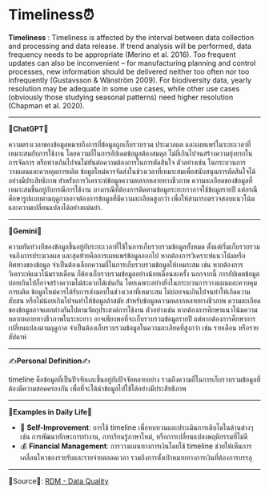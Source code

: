 # Timeliness⏰

**Timeliness** : Timeliness is affected by the interval between data collection and processing and data release. If trend analysis will be performed, data frequency needs to be appropriate (Merino et al. 2016). Too frequent updates can also be inconvenient – for manufacturing planning and control processes, new information should be delivered neither too often nor too infrequently (Gustavsson & Wänström 2009). For biodiversity data, yearly resolution may be adequate in some use cases, while other use cases (obviously those studying seasonal patterns) need higher resolution (Chapman et al. 2020).

---

📌**ChatGPT**📌

ความตรงเวลาของข้อมูลหมายถึงการที่ข้อมูลถูกเก็บรวบรวม ประมวลผล และเผยแพร่ในระยะเวลาที่เหมาะสมกับการใช้งาน โดยความถี่ในการอัปเดตข้อมูลต้องสมดุล ไม่ถี่เกินไปจนสร้างความยุ่งยากในการจัดการ หรือห่างเกินไปจนไม่ทันต่อความต้องการในการตัดสินใจ ตัวอย่างเช่น ในกระบวนการวางแผนและควบคุมการผลิต ข้อมูลใหม่ควรจัดส่งในช่วงเวลาที่เหมาะสมเพื่อสนับสนุนการตัดสินใจได้อย่างมีประสิทธิภาพ สำหรับการวิเคราะห์ข้อมูลความหลากหลายทางชีวภาพ ความละเอียดของข้อมูลที่เหมาะสมขึ้นอยู่กับกรณีการใช้งาน บางกรณีที่ต้องการติดตามข้อมูลระยะยาวอาจใช้ข้อมูลรายปี แต่กรณีศึกษารูปแบบตามฤดูกาลอาจต้องการข้อมูลที่มีความละเอียดสูงกว่า เพื่อให้สามารถตรวจสอบแนวโน้มและความเปลี่ยนแปลงได้อย่างแม่นยำ.

---

📌**Gemini**📌

ความทันท่วงทีของข้อมูลขึ้นอยู่กับระยะเวลาที่ใช้ในการเก็บรวบรวมข้อมูลทั้งหมด ตั้งแต่เริ่มเก็บรวบรวม จนถึงการประมวลผล และสุดท้ายคือการเผยแพร่ข้อมูลออกไป หากต้องการวิเคราะห์แนวโน้มหรือทิศทางของข้อมูล จำเป็นต้องเลือกความถี่ในการเก็บรวบรวมข้อมูลให้เหมาะสม เช่น หากต้องการวิเคราะห์แนวโน้มรายเดือน ก็ต้องเก็บรวบรวมข้อมูลอย่างน้อยเดือนละครั้ง  นอกจากนี้ การอัปเดตข้อมูลบ่อยเกินไปก็อาจสร้างความไม่สะดวกได้เช่นกัน โดยเฉพาะอย่างยิ่งในกระบวนการวางแผนและควบคุมการผลิต ข้อมูลใหม่ควรได้รับการส่งมอบในช่วงเวลาที่เหมาะสม ไม่บ่อยจนเกินไปจนทำให้เกิดความสับสน หรือไม่น้อยเกินไปจนทำให้ข้อมูลล้าสมัย  สำหรับข้อมูลความหลากหลายทางชีวภาพ ความละเอียดของข้อมูลอาจแตกต่างกันไปตามวัตถุประสงค์การใช้งาน ตัวอย่างเช่น หากต้องการศึกษาแนวโน้มความหลากหลายทางชีวภาพในระยะยาว อาจเพียงพอที่จะเก็บรวบรวมข้อมูลรายปี แต่หากต้องการศึกษาการเปลี่ยนแปลงตามฤดูกาล จำเป็นต้องเก็บรวบรวมข้อมูลในความละเอียดที่สูงกว่า เช่น รายเดือน หรือรายสัปดาห์

---

✍️**Personal Definition**✍️

timeline คือข้อมูลที่เป็นปัจจัยเเละขึ้นอยู่กับปัจจัยหลายอย่าง รวมถึงความถี่ในการเก็บรวบรวมข้อมูลที่ต้องมีความสอดครองกัน เพื่อที่จะได้นำข้อมูลไปใช้ได้อย่างมีประสิทธิภาพ

---

🌟**Examples in Daily Life**🌟

- 🌱 **Self-Improvement**: การใช้ timeline เพื่อทบทวนและประเมินการเติบโตในด้านต่างๆ เช่น การพัฒนาทักษะการทำงาน, การเรียนรู้ภาษาใหม่, หรือการเปลี่ยนแปลงพฤติกรรมที่ไม่ดี
- 💰 **Financial Management**: การวางแผนทางการเงินโดยใช้ timeline ช่วยให้เห็นการเคลื่อนไหวของรายรับและรายจ่ายตลอดเวลา รวมถึงการตั้งเป้าหมายทางการเงินที่ต้องการบรรลุ

---

📖Source📖: [RDM - Data Quality](https://rdm.mpdl.mpg.de/before-research/data-quality//)
